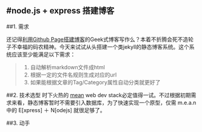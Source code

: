 #node.js + express 搭建博客
---------
##1. 需求

还记得[利用Github Page搭建博客](#)的Geek式博客写作么？本着不折腾会死不造轮子不幸福的码农精神。今天来试试从头搭建一个类jekyll的静态博客系统。这个系统应该至少能满足以下需求：
> 1. 自动解析markdown文件成html
> 2. 根据一定的文件名规则生成对应的url
> 3. 如果能根据文章的Tag/Category属性自动分类就更好了

##2. 技术选型
时下火热的 [mean]() web dev stack必定值得一试。不过根据初期需求来看，静态博客暂时不需要引入数据库，为了快速实现一个原型，仅需 m.e.a.n 中的 E[xpress] ＋ N[odejs] 就很足够了。

##3. 动手